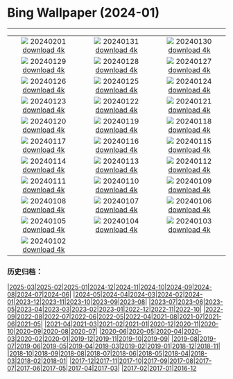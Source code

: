 # Bing Wallpaper (2024-01)
**************
| | | |
| :----: | :----: | :----: |
| ![](https://www.bing.com/th?id=OHR.HalbinselJasmund_DE-DE8684103043_1920x1080.jpg) 20240201 [download 4k](https://www.bing.com/th?id=OHR.HalbinselJasmund_DE-DE8684103043_UHD.jpg) | ![](https://www.bing.com/th?id=OHR.ZebraMother_DE-DE8530297892_1920x1080.jpg) 20240131 [download 4k](https://www.bing.com/th?id=OHR.ZebraMother_DE-DE8530297892_UHD.jpg) | ![](https://www.bing.com/th?id=OHR.AlbaceteSpain_DE-DE8393270432_1920x1080.jpg) 20240130 [download 4k](https://www.bing.com/th?id=OHR.AlbaceteSpain_DE-DE8393270432_UHD.jpg) |
| ![](https://www.bing.com/th?id=OHR.GollingerFalls_DE-DE0072333494_1920x1080.jpg) 20240129 [download 4k](https://www.bing.com/th?id=OHR.GollingerFalls_DE-DE0072333494_UHD.jpg) | ![](https://www.bing.com/th?id=OHR.ChannelOutback_DE-DE2211262112_1920x1080.jpg) 20240128 [download 4k](https://www.bing.com/th?id=OHR.ChannelOutback_DE-DE2211262112_UHD.jpg) | ![](https://www.bing.com/th?id=OHR.WinterCarnival_DE-DE2266431187_1920x1080.jpg) 20240127 [download 4k](https://www.bing.com/th?id=OHR.WinterCarnival_DE-DE2266431187_UHD.jpg) |
| ![](https://www.bing.com/th?id=OHR.HawkOwl_DE-DE8185827416_1920x1080.jpg) 20240126 [download 4k](https://www.bing.com/th?id=OHR.HawkOwl_DE-DE8185827416_UHD.jpg) | ![](https://www.bing.com/th?id=OHR.DwynwensDay_DE-DE3164731658_1920x1080.jpg) 20240125 [download 4k](https://www.bing.com/th?id=OHR.DwynwensDay_DE-DE3164731658_UHD.jpg) | ![](https://www.bing.com/th?id=OHR.IcelandBeach_DE-DE2839387359_1920x1080.jpg) 20240124 [download 4k](https://www.bing.com/th?id=OHR.IcelandBeach_DE-DE2839387359_UHD.jpg) |
| ![](https://www.bing.com/th?id=OHR.MaldivesAtolls_DE-DE0846925099_1920x1080.jpg) 20240123 [download 4k](https://www.bing.com/th?id=OHR.MaldivesAtolls_DE-DE0846925099_UHD.jpg) | ![](https://www.bing.com/th?id=OHR.RenanusBridge_DE-DE1445260424_1920x1080.jpg) 20240122 [download 4k](https://www.bing.com/th?id=OHR.RenanusBridge_DE-DE1445260424_UHD.jpg) | ![](https://www.bing.com/th?id=OHR.SquirrelNetherlands_DE-DE9549410470_1920x1080.jpg) 20240121 [download 4k](https://www.bing.com/th?id=OHR.SquirrelNetherlands_DE-DE9549410470_UHD.jpg) |
| ![](https://www.bing.com/th?id=OHR.MacaroniPenguins_DE-DE9243593440_1920x1080.jpg) 20240120 [download 4k](https://www.bing.com/th?id=OHR.MacaroniPenguins_DE-DE9243593440_UHD.jpg) | ![](https://www.bing.com/th?id=OHR.PlitviceWinter_DE-DE4628468125_1920x1080.jpg) 20240119 [download 4k](https://www.bing.com/th?id=OHR.PlitviceWinter_DE-DE4628468125_UHD.jpg) | ![](https://www.bing.com/th?id=OHR.ParisBridge_DE-DE4033680304_1920x1080.jpg) 20240118 [download 4k](https://www.bing.com/th?id=OHR.ParisBridge_DE-DE4033680304_UHD.jpg) |
| ![](https://www.bing.com/th?id=OHR.SleepyWolf_DE-DE6606781162_1920x1080.jpg) 20240117 [download 4k](https://www.bing.com/th?id=OHR.SleepyWolf_DE-DE6606781162_UHD.jpg) | ![](https://www.bing.com/th?id=OHR.LakeLouise_DE-DE3736207762_1920x1080.jpg) 20240116 [download 4k](https://www.bing.com/th?id=OHR.LakeLouise_DE-DE3736207762_UHD.jpg) | ![](https://www.bing.com/th?id=OHR.IceChapel_DE-DE7506991008_1920x1080.jpg) 20240115 [download 4k](https://www.bing.com/th?id=OHR.IceChapel_DE-DE7506991008_UHD.jpg) |
| ![](https://www.bing.com/th?id=OHR.HokkaidoSwans_DE-DE3486591797_1920x1080.jpg) 20240114 [download 4k](https://www.bing.com/th?id=OHR.HokkaidoSwans_DE-DE3486591797_UHD.jpg) | ![](https://www.bing.com/th?id=OHR.HanaHighway_DE-DE3152977646_1920x1080.jpg) 20240113 [download 4k](https://www.bing.com/th?id=OHR.HanaHighway_DE-DE3152977646_UHD.jpg) | ![](https://www.bing.com/th?id=OHR.BukhansanSeoul_DE-DE2867363525_1920x1080.jpg) 20240112 [download 4k](https://www.bing.com/th?id=OHR.BukhansanSeoul_DE-DE2867363525_UHD.jpg) |
| ![](https://www.bing.com/th?id=OHR.OrnamentalAppleTree_DE-DE2719116255_1920x1080.jpg) 20240111 [download 4k](https://www.bing.com/th?id=OHR.OrnamentalAppleTree_DE-DE2719116255_UHD.jpg) | ![](https://www.bing.com/th?id=OHR.LynxSnow_DE-DE2468940407_1920x1080.jpg) 20240110 [download 4k](https://www.bing.com/th?id=OHR.LynxSnow_DE-DE2468940407_UHD.jpg) | ![](https://www.bing.com/th?id=OHR.BalloonDay_DE-DE2164566346_1920x1080.jpg) 20240109 [download 4k](https://www.bing.com/th?id=OHR.BalloonDay_DE-DE2164566346_UHD.jpg) |
| ![](https://www.bing.com/th?id=OHR.BerninaPass_DE-DE1884250361_1920x1080.jpg) 20240108 [download 4k](https://www.bing.com/th?id=OHR.BerninaPass_DE-DE1884250361_UHD.jpg) | ![](https://www.bing.com/th?id=OHR.DevilsMarbles_DE-DE1638220976_1920x1080.jpg) 20240107 [download 4k](https://www.bing.com/th?id=OHR.DevilsMarbles_DE-DE1638220976_UHD.jpg) | ![](https://www.bing.com/th?id=OHR.GoldenGateLight_DE-DE1352725160_1920x1080.jpg) 20240106 [download 4k](https://www.bing.com/th?id=OHR.GoldenGateLight_DE-DE1352725160_UHD.jpg) |
| ![](https://www.bing.com/th?id=OHR.HarbinFestival_DE-DE1103368312_1920x1080.jpg) 20240105 [download 4k](https://www.bing.com/th?id=OHR.HarbinFestival_DE-DE1103368312_UHD.jpg) | ![](https://www.bing.com/th?id=OHR.StPeterMonastery_DE-DE0883907232_1920x1080.jpg) 20240104 [download 4k](https://www.bing.com/th?id=OHR.StPeterMonastery_DE-DE0883907232_UHD.jpg) | ![](https://www.bing.com/th?id=OHR.BodleianCeiling_DE-DE0740071981_1920x1080.jpg) 20240103 [download 4k](https://www.bing.com/th?id=OHR.BodleianCeiling_DE-DE0740071981_UHD.jpg) |
| ![](https://www.bing.com/th?id=OHR.BhutanSolstice_DE-DE0513592693_1920x1080.jpg) 20240102 [download 4k](https://www.bing.com/th?id=OHR.BhutanSolstice_DE-DE0513592693_UHD.jpg) |  |  |

### 历史归档：

|[2025-03](2025-03/2025-03.md)|[2025-02](2025-02/2025-02.md)|[2025-01](2025-01/2025-01.md)|[2024-12](2024-12/2024-12.md)|[2024-11](2024-11/2024-11.md)|[2024-10](2024-10/2024-10.md)|[2024-09](2024-09/2024-09.md)|[2024-08](2024-08/2024-08.md)|[2024-07](2024-07/2024-07.md)|[2024-06](2024-06/2024-06.md)|
|[2024-05](2024-05/2024-05.md)|[2024-04](2024-04/2024-04.md)|[2024-03](2024-03/2024-03.md)|[2024-02](2024-02/2024-02.md)|[2024-01](2024-01/2024-01.md)|[2023-12](2023-12/2023-12.md)|[2023-11](2023-11/2023-11.md)|[2023-10](2023-10/2023-10.md)|[2023-09](2023-09/2023-09.md)|[2023-08](2023-08/2023-08.md)|
|[2023-07](2023-07/2023-07.md)|[2023-06](2023-06/2023-06.md)|[2023-05](2023-05/2023-05.md)|[2023-04](2023-04/2023-04.md)|[2023-03](2023-03/2023-03.md)|[2023-02](2023-02/2023-02.md)|[2023-01](2023-01/2023-01.md)|[2022-12](2022-12/2022-12.md)|[2022-11](2022-11/2022-11.md)|[2022-10](2022-10/2022-10.md)|
|[2022-09](2022-09/2022-09.md)|[2022-08](2022-08/2022-08.md)|[2022-07](2022-07/2022-07.md)|[2022-06](2022-06/2022-06.md)|[2022-05](2022-05/2022-05.md)|[2022-04](2022-04/2022-04.md)|[2021-08](2021-08/2021-08.md)|[2021-07](2021-07/2021-07.md)|[2021-06](2021-06/2021-06.md)|[2021-05](2021-05/2021-05.md)|
|[2021-04](2021-04/2021-04.md)|[2021-03](2021-03/2021-03.md)|[2021-02](2021-02/2021-02.md)|[2021-01](2021-01/2021-01.md)|[2020-12](2020-12/2020-12.md)|[2020-11](2020-11/2020-11.md)|[2020-10](2020-10/2020-10.md)|[2020-09](2020-09/2020-09.md)|[2020-08](2020-08/2020-08.md)|[2020-07](2020-07/2020-07.md)|
|[2020-06](2020-06/2020-06.md)|[2020-05](2020-05/2020-05.md)|[2020-04](2020-04/2020-04.md)|[2020-03](2020-03/2020-03.md)|[2020-02](2020-02/2020-02.md)|[2020-01](2020-01/2020-01.md)|[2019-12](2019-12/2019-12.md)|[2019-11](2019-11/2019-11.md)|[2019-10](2019-10/2019-10.md)|[2019-09](2019-09/2019-09.md)|
|[2019-08](2019-08/2019-08.md)|[2019-07](2019-07/2019-07.md)|[2019-06](2019-06/2019-06.md)|[2019-05](2019-05/2019-05.md)|[2019-04](2019-04/2019-04.md)|[2019-03](2019-03/2019-03.md)|[2019-02](2019-02/2019-02.md)|[2019-01](2019-01/2019-01.md)|[2018-12](2018-12/2018-12.md)|[2018-11](2018-11/2018-11.md)|
|[2018-10](2018-10/2018-10.md)|[2018-09](2018-09/2018-09.md)|[2018-08](2018-08/2018-08.md)|[2018-07](2018-07/2018-07.md)|[2018-06](2018-06/2018-06.md)|[2018-05](2018-05/2018-05.md)|[2018-04](2018-04/2018-04.md)|[2018-03](2018-03/2018-03.md)|[2018-02](2018-02/2018-02.md)|[2018-01](2018-01/2018-01.md)|
|[2017-12](2017-12/2017-12.md)|[2017-11](2017-11/2017-11.md)|[2017-10](2017-10/2017-10.md)|[2017-09](2017-09/2017-09.md)|[2017-08](2017-08/2017-08.md)|[2017-07](2017-07/2017-07.md)|[2017-06](2017-06/2017-06.md)|[2017-05](2017-05/2017-05.md)|[2017-04](2017-04/2017-04.md)|[2017-03](2017-03/2017-03.md)|
|[2017-02](2017-02/2017-02.md)|[2017-01](2017-01/2017-01.md)|[2016-12](2016-12/2016-12.md)